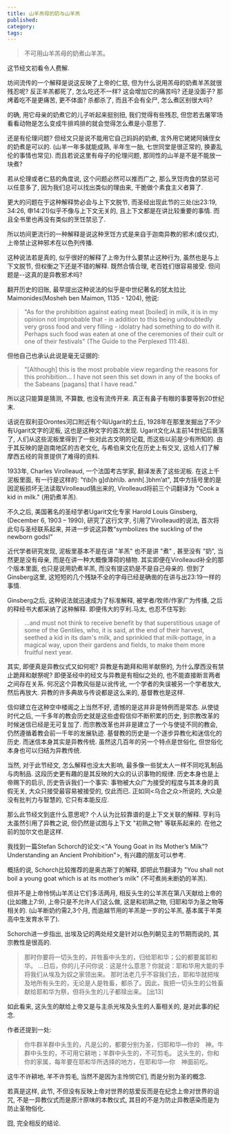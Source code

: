 ```yaml
---
title: 山羊羔母的奶与山羊羔
published:
category:
tags:
---
```


> 不可用山羊羔母的奶煮山羊羔。

这节经文初看令人费解.

坊间流传的一个解释是说这反映了上帝的仁慈, 但为什么说用羔母的奶煮羊羔就很残忍呢? 反正羊羔都死了, 怎么吃还不一样? 这会增加它的痛苦吗? 还是没面子? 那烤着吃不是更痛苦, 更不体面? 杀都杀了, 而且不会有全尸, 怎么煮区别很大吗?

的确, 用它母亲的奶煮它的儿子听起来挺别扭, 我们觉得有些残忍, 但您若去屠宰场看看动物是怎么变成牛排鸡排的就会觉得怎么煮是小意思了. 

还是有伦理问题? 但经文只是说不能用它自己妈妈的奶煮, 言外用它姥姥阿姨侄女的奶煮是可以的. (山羊一年多就能成熟, 半年生一胎, 七世同堂是很正常的, 换妻乱伦的事情也常见). 而且若说这里有母子的伦理问题, 那同性的山羊是不是不能放一块煮? 

若从伦理或者仁慈的角度说, 这个问题必然可以推而广之, 那么烹饪肉食的禁忌可以任意多了, 因为我们总可以找出类似的理由来, 干脆做个素食主义者算了.

更大的问题在于这种解释势必会与上下文脱节, 而圣经出现此节的三处(出23:19, 34:26, 申14:21)似乎不像与上下文无关的, 且上下文都是在讲比较重要的事情. 而且全书里也再没有类似的烹饪禁忌了.

所以坊间更流行的一种解释是说这种烹饪方式是来自于迦南异教的邪术(或仪式), 上帝禁止这种邪术在以色列传播.

这种说法若是真的, 似乎很好的解释了上帝为什么要禁止这种行为, 虽然也是与上下文脱节, 但权衡之下还是不错的解释. 既然合情合理, 老百姓们很容易接受. 但问题是--这真的是异教邪术吗?

翻开历史的旧账, 最早提出这种说法的似乎是中世纪著名的犹太拉比Maimonides(Mosheh ben Maimon, 1135 - 1204), 他说:

>"As for the prohibition against eating meat [boiled] in milk, it
is in my opinion not improbable that - in addition to this being
undoubtedly very gross food and very filling - idolatry had
something to do with it. Perhaps such food was eaten at one of
the ceremonies of their cult or one of their festivals" (The
Guide to the Perplexed 111:48).

但他自己也承认此说是毫无证据的:

>"[Although] this is the most probable view regarding the reasons
for this prohibition... I have not seen this set down in any of
the books of the Sabeans [pagans] that I have read."

所以这只能算是猜测, 不算数, 也没有流传开来. 真正有鼻子有眼的事要等到20世纪末.

话说在叙利亚Orontes河口附近有个叫Ugarit的土丘, 1928年在那里发掘出了不少有Ugarit文字的泥板, 这也是这种文字的首次发现. Ugarit文化从主前14世纪后衰落了, 人们从这些泥板里得到了一些对此古文明的记载, 而这些以前是少有所知的. 由于其反映的是迦南地区的古老文化, 与希伯来文化在历史上有交叉, 这给人们了解摩西五经的背景提供了难得的资料. 

1933年, Charles Virolleaud, 一个法国考古学家, 翻译发表了这些泥板. 在这上千泥板里面, 有一行是这样的: "t\b[h g]d\bh\lb. annh[.]bhm’at", 其中方括号里的是因泥板损坏无法读取Virolleaud猜出来的, Virolleaud将前三个词翻译为 "Cook a kid in milk." (用奶煮羊羔).

不久之后, 美国著名的圣经学者Ugarit文化专家 Harold Louis Ginsberg, (December 6, 1903 – 1990), 研究了这行文字, 引用了Virolleaud的说法, 首次将此句与圣经联系起来, 并进一步说这异教“symbolizes the suckling of the newborn gods!”

近代学者研究发现, 泥板里基本不是在讲 "羊羔" 也不是讲 "煮" , 甚至没有 "奶", 当然更是没有母亲, 而是在讲一种大概像薄荷的植物. 其实即便在Virolleaud补全的那个版本里面, 也只是说用奶煮羊羔, 而没有提这奶是不是自己母亲的. 但到了Ginsberg这里, 这短短的几个残缺不全的字母已经是确凿的在讲与出23:19一样的事情.

Ginsberg之后, 这种说法就迅速成为了标准解释, 被学者/牧师/作家广为传播, 之后的释经书大都采纳了这种解释. 即便伟大的亨利.马太, 也忍不住写到:

>...and must not think to receive benefit by that superstitious usage of some of the Gentiles, who, it is said, at the end of their harvest, seethed a kid in its dam's milk, and sprinkled that milk-pottage, in a magical way, upon their gardens and fields, to make them more fruitful next year.

其实, 即便真是异教仪式又如何呢? 异教是有跪拜和用羊献祭的, 为什么摩西没有禁止跪拜和献祭呢? 即便圣经中的经文与异教是有相似之处的, 也不能直接断言两者之间存在关系. 何况这个异教风俗是以讹传讹, 一个学者的失误被另一个学者放大, 然后再放大. 异教的许多典故与传说都是这么来的, 基督教也是这样.

信仰建立在这种空中楼阁之上当然不好, 遗憾的是这并非是特例而是常态. 从使徒时代之后, 一千多年的教会历史就是这些虚假信仰不断积累的历史, 到宗教改革的时候迷信已经是无可复加了. 而宗教改革也并非是建立了一个与使徒不同的教会, 仍然遵循着教会前一千年的发展轨迹. 基督教的历史是一个逐步异教化和迷信化的历史. 而迷信本身其实是异教传统. 虽然这几百年的另一个特点是世俗化, 但世俗化本身也可以归结为异教传统. 

当然, 对于此节经文, 怎么解释也没太大影响, 最多像一些犹太人一样不同吃乳制品与肉制品. 这段历史更有趣的是其反映的大众的认识事物的规律. 历史本身也是上帝赐下的启示, 历史告诉我们一个事实: 事物被大众广为接受的程度与其本身的真假无关, 大众只接受最容易被接受的, 仅此而已. 正如同<乌合之众>所说的, 大众是没有批判力与智慧的, 它只有本能反应. 

那么此节经文到底什么意思呢? 个人认为比较靠谱的是上下文关联的解释. 亨利马太虽然引用了异教之说, 但仍然是试图与上下文 "初熟之物" 等联系起来的. 在他之前的加尔文也是这样. 

我找到一篇Stefan Schorch的论文:<“A Young Goat in Its Mother’s Milk”? Understanding an Ancient Prohibition">, 有兴趣的朋友可以参考.

概括的说, Schorch比较推荐的是奥古斯丁的解释, 即把此节翻译为 "You shall not boil a young goat which is at its mother’s milk" (不可煮尚未断奶的羊羔). 

但并不是上帝怜悯山羊羔让它们多活两月, 相反头生的公羊羔在第八天献给上帝的(比如撒上7:9), 上帝只是不允许人们这么做, 这是和初熟之物, 归耶和华为圣之物等相关的. (山羊断奶约需2,3个月, 而逾越节用的羊羔是一岁的公羊羔, 基本属于羊类高中生发育水平了).

Schorch进一步指出, 出埃及记的两处经文是针对以色列朝见主的节期而说的, 其宗教性是很高的. 

>那时你要将一切头生的，并牲畜中头生的，归给耶和华；公的都要属耶和华。
>...日后，你的儿子问你说：这是什么意思？你就说：耶和华用大能的手将我们从埃及为奴之家领出来。 那时法老几乎不容我们去，耶和华就把埃及地所有头生的，无论是人是牲畜，都杀了。因此，我把一切头生的公牲畜献给耶和华为祭，但将头生的儿子都赎出来。 [出13]

如此看来, 这头生的献给上帝又是与主杀光埃及头生的人畜相关的, 是对此事的纪念. 

作者还提到一处:
> 你牛群羊群中头生的，凡是公的，都要分别为圣，归耶和华―你的　神。牛群中头生的，不可用它耕地；羊群中头生的，不可剪毛。 这头生的，你和你的家属，每年要在耶和华所选择的地方，在耶和华―你　神面前吃。

这牛不许耕地, 羊不许剪毛, 当然不是因为主怜悯它们, 而是分别为圣的概念. 

若真是这样, 此节, 不但没有反映上帝对世界的慈爱反而是在纪念上帝对世界的诅咒, 不是一异教仪式而是原汁原味的本教仪式, 其目的不是为防止异教感染而是为防止圣物俗化.

囧, 完全相反的结论.